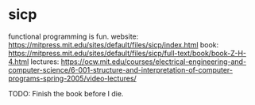 # sicp
functional programming is fun.
website: https://mitpress.mit.edu/sites/default/files/sicp/index.html
book: https://mitpress.mit.edu/sites/default/files/sicp/full-text/book/book-Z-H-4.html
lectures: https://ocw.mit.edu/courses/electrical-engineering-and-computer-science/6-001-structure-and-interpretation-of-computer-programs-spring-2005/video-lectures/

TODO: Finish the book before I die.
